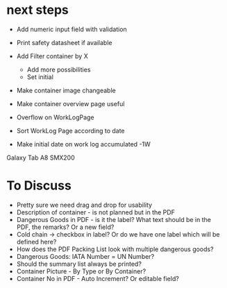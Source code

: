 # next steps
* Add numeric input field with validation

* Print safety datasheet if available

* Add Filter container by X
  * Add more possibilities
  * Set initial

* Make container image changeable
* Make container overview page useful

* Overflow on WorkLogPage
* Sort WorkLog Page according to date
* Make initial date on work log accumulated -1W

Galaxy Tab A8 SMX200

# To Discuss

* Pretty sure we need drag and drop for usability
* Description of container - is not planned but in the PDF
* Dangerous Goods in PDF - is it the label? What text should be in the PDF, the remarks? Or a new field?
* Cold chain -> checkbox in label? Or do we have one label which will be defined here?
* How does the PDF Packing List look with multiple dangerous goods?
* Dangerous Goods: IATA Number = UN Number?
* Should the summary list always be printed?
* Container Picture - By Type or By Container?
* Container No in PDF - Auto Increment? Or editable field?